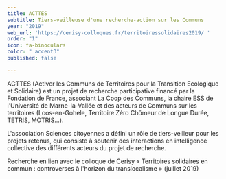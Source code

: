 ```yaml
---
title: ACTTES
subtitle: Tiers-veilleuse d'une recherche-action sur les Communs
year: "2019"
web_url: 'https://cerisy-colloques.fr/territoiressolidaires2019/ '
order: "1"
icon: fa-binoculars
color: " accent3"
published: false

---
```

ACTTES (Activer les Communs de Territoires pour la Transition Ecologique et Solidaire) est un projet de recherche participative financé par la Fondation de France, associant La Coop des Communs, la chaire ESS de l'Université de Marne-la-Vallée et des acteurs de Communs sur les territoires (Loos-en-Gohele, Territoire Zéro Chômeur de Longue Durée, TETRIS, MOTRIS...).

L'association Sciences citoyennes a défini un rôle de tiers-veilleur pour les projets retenus, qui consiste à soutenir des interactions en intelligence collective des différents acteurs du projet de recherche.

Recherche en lien avec le colloque de Cerisy « Territoires solidaires en commun : controverses à l'horizon du translocalisme » (juillet 2019)
